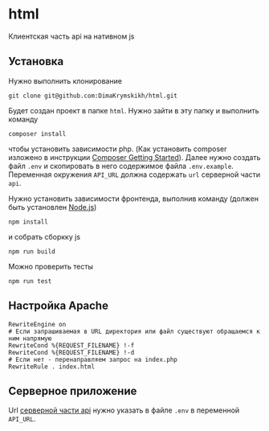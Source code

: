 # html
Клиентская часть api на нативном js

## Установка
Нужно выполнить клонирование
```
git clone git@github.com:DimaKrymskikh/html.git
```
Будет создан проект в папке `html`.
Нужно зайти в эту папку и выполнить команду
```
composer install
```
чтобы установить зависимости php.
(Как установить composer изложено в инструкции [Composer Getting Started](https://getcomposer.org/doc/00-intro.md)).
Далее нужно создать файл `.env` и скопировать в него содержимое файла `.env.example`. Переменная окружения `API_URL` должна содержать `url` серверной части `api`.

Нужно установить зависимости фронтенда, выполнив команду (должен быть установлен [Node.js](https://nodejs.org/en/))
```
npm install
```
и собрать сборкку js
```
npm run build
```
Можно проверить тесты
```
npm run test
```

## Настройка Apache
```
RewriteEngine on
# Если запрашиваемая в URL директория или файл существуют обращаемся к ним напрямую
RewriteCond %{REQUEST_FILENAME} !-f
RewriteCond %{REQUEST_FILENAME} !-d
# Если нет - перенаправляем запрос на index.php
RewriteRule . index.html
```

## Серверное приложение
Url [серверной части api](https://github.com/DimaKrymskikh/api) нужно указать в файле `.env` в переменной `API_URL`.
